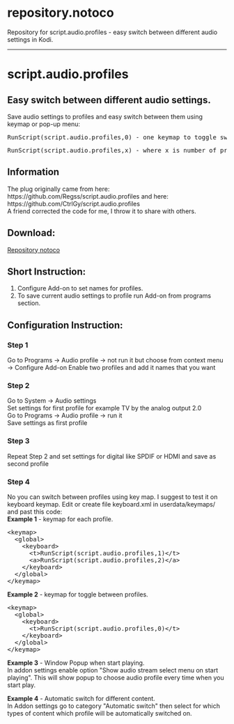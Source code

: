 # repository.notoco
Repository for script.audio.profiles - easy switch between different audio settings in Kodi.
<hr/>
<h1>script.audio.profiles</h1>
<h2>Easy switch between different audio settings.</h2>

Save audio settings to profiles and easy switch between them using keymap or pop-up menu:

<pre>RunScript(script.audio.profiles,0) - one keymap to toggle switch between two profiles. </pre>
<pre>RunScript(script.audio.profiles,x) - where x is number of profile</pre>

<h2>Information</h2>
The plug originally came from here: https://github.com/Regss/script.audio.profiles and here: https://github.com/CtrlGy/script.audio.profiles
<br/>A friend corrected the code for me, I throw it to share with others.

<h2>Download:</h2>
<a href="https://github.com/notoco/repository.notoco/raw/master/repository.notoco.zip">Repository notoco</a>
<h2>Short Instruction:</h2>
<ol>
  <li>Configure Add-on to set names for profiles.</li>
  <li>To save current audio settings to profile run Add-on from programs section.</li>
</ol>

<h2>Configuration Instruction:</h2>

<h3>Step 1</h3>
Go to Programs -> Audio profile -> not run it but choose from context menu -> Configure Add-on
Enable two profiles and add it names that you want

<h3>Step 2</h3>
Go to System -> Audio settings</br>
Set settings for first profile for example TV by the analog output 2.0</br>
Go to Programs -> Audio profile -> run it</br>
Save settings as first profile</br>

<h3>Step 3</h3>
Repeat Step 2 and set settings for digital like SPDIF or HDMI and save as second profile

<h3>Step 4</h3>
No you can switch between profiles using key map. I suggest to test it on keyboard keymap.
Edit or create file keyboard.xml in userdata/keymaps/ and past this code:
</br>
<b>Example 1</b> - keymap for each profile.
<pre>
&lt;keymap>
  &lt;global>
    &lt;keyboard>
      &lt;t>RunScript(script.audio.profiles,1)&lt;/t>
      &lt;a>RunScript(script.audio.profiles,2)&lt;/a>
    &lt;/keyboard>
  &lt;/global>
&lt;/keymap>
</pre>

<b>Example 2</b> - keymap for toggle between profiles.
<pre>
&lt;keymap>
  &lt;global>
    &lt;keyboard>
      &lt;t>RunScript(script.audio.profiles,0)&lt;/t>
    &lt;/keyboard>
  &lt;/global>
&lt;/keymap>
</pre>

<b>Example 3</b> - Window Popup when start playing.</br>
In addon settings enable option "Show audio stream select menu on start playing". This will show popup to choose audio profile every time when you start play.

<b>Example 4</b> - Automatic switch for different content.</br>
In Addon settings go to category "Automatic switch" then select for which types of content which profile will be automatically switched on.

